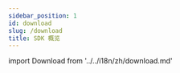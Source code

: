 ```yaml
---
sidebar_position: 1
id: download
slug: /download
title: SDK 概览
---
```

import Download from '../../i18n/zh/download.md'

<Download 
java_url="https://github.com/smartxworks/cloudtower-java-sdk/releases/tag/v2.6.0"
go_url="https://github.com/smartxworks/cloudtower-go-sdk/releases/tag/v2.6.0"
python_url="https://github.com/smartxworks/cloudtower-python-sdk/releases/tag/v2.6.0"
node_url="https://github.com/smartxworks/cloudtower-node-sdk/releases/tag/v2.6.0"
/>